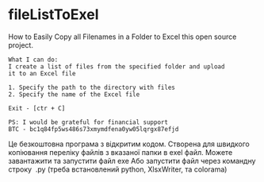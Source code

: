 # fileListToExel
How to Easily Copy all Filenames in a Folder to Excel
this open source project.

    What I can do:
    I create a list of files from the specified folder and upload 
    it to an Excel file
    
    1. Specify the path to the directory with files
    2. Specify the name of the Excel file
    
    Exit - [ctr + C]

    PS: I would be grateful for financial support
    BTC - bc1q84fp5ws486s73xmymdfena0yw05lqrgx87efjd


Це безкоштовна програма з відкритим кодом. Створена для швидкого копіювання переліку файлів з вказаної папки в exel файл.
Можете завантажити та запустити файл exe
Або запустити файл через командну строку  .py (треба встановлений python, XlsxWriter, та colorama)
